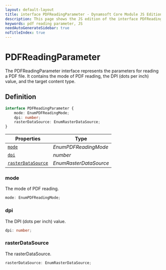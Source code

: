 ```yaml
---
layout: default-layout
title: interface PDFReadingParameter - Dynamsoft Core Module JS Edition API Reference
description: This page shows the JS edition of the interface PDFReadingParameter in Dynamsoft Core Module.
keywords: pdf reading parameter, JS
needAutoGenerateSidebar: true
noTitleIndex: true
---
```


# PDFReadingParameter

The PDFReadingParameter interface represents the parameters for reading a PDF file. It contains the mode of PDF reading, the DPI (dots per inch) value, and the target content type.

## Definition

```typescript
interface PDFReadingParameter {
    mode: EnumPDFReadingMode;
    dpi: number;
    rasterDataSource: EnumRasterDataSource;
} 
```


  
| Properties | Type |
|---------- | ---- |
| [`mode`](#mode) | *EnumPDFReadingMode* |
| [`dpi`](#dpi) | *number* |
| [`rasterDataSource`](#rasterdatasource) | *EnumRasterDataSource* |

### mode

The mode of PDF reading.

```typescript
mode: EnumPDFReadingMode;
```

### dpi

The DPI (dots per inch) value.

```typescript
dpi: number;
```

### rasterDataSource

The rasterDataSource.

```typescript
rasterDataSource: EnumRasterDataSource;
```